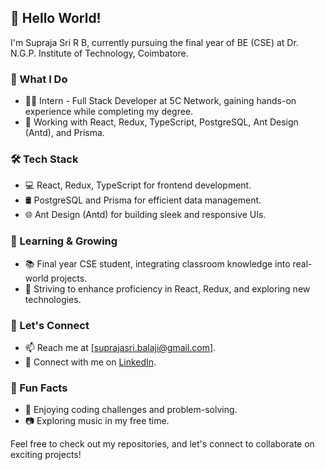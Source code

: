 ## 👋 Hello World! 

I'm Supraja Sri R B, currently pursuing the final year of BE (CSE) at Dr. N.G.P. Institute of Technology, Coimbatore.

### 💼 What I Do

- 👨‍💻 Intern - Full Stack Developer at 5C Network, gaining hands-on experience while completing my degree.
- 🚀 Working with React, Redux, TypeScript, PostgreSQL, Ant Design (Antd), and Prisma.

### 🛠️ Tech Stack

- 💻 React, Redux, TypeScript for frontend development.
- 🛢️ PostgreSQL and Prisma for efficient data management.
- 🌐 Ant Design (Antd) for building sleek and responsive UIs.

### 🌱 Learning & Growing

- 📚 Final year CSE student, integrating classroom knowledge into real-world projects.
- 🎯 Striving to enhance proficiency in React, Redux, and exploring new technologies.

### 🤝 Let's Connect

- 📫 Reach me at [suprajasri.balaji@gmail.com].
- 🔗 Connect with me on [LinkedIn](https://www.linkedin.com/in/suprajasrirb/).

### 📖 Fun Facts

- 🎵 Enjoying coding challenges and problem-solving.
- 📷 Exploring music in my free time.

Feel free to check out my repositories, and let's connect to collaborate on exciting projects!
